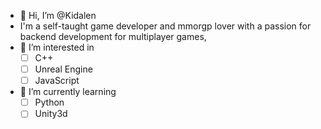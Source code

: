 - 👋 Hi, I’m @Kidalen
- I'm a self-taught game developer and mmorgp lover with a passion for  backend development for multiplayer
games,
- 👀 I’m interested in 
	 - [ ] C++
	 - [ ] Unreal Engine
	 - [ ] JavaScript
- 🌱 I’m currently learning 
	 - [ ] Python
	 - [ ] Unity3d
